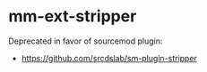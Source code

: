 # mm-ext-stripper

Deprecated in favor of sourcemod plugin:
- https://github.com/srcdslab/sm-plugin-stripper
